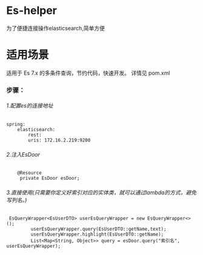 # Es-helper 

为了便捷连接操作elasticsearch,简单方便

# 适用场景
适用于 Es 7.x 的多条件查询，节约代码，快速开发。
详情见 pom.xml

### 步骤：
###### 1.配置es的连接地址
```
spring:
    elasticsearch:
        rest:
        uris: 172.16.2.219:9200
```
###### 2.注入EsDoor
```
    @Resource
     private EsDoor esDoor;
```
###### 3.直接使用(只需要你定义好索引对应的实体类，就可以通过lambda的方式，避免写列名。)
```
 EsQueryWrapper<EsUserDTO> userEsQueryWrapper = new EsQueryWrapper<>();
         userEsQueryWrapper.query(EsUserDTO::getName,text);
         userEsQueryWrapper.highlight(EsUserDTO::getName);
         List<Map<String, Object>> query = esDoor.query("索引名", userEsQueryWrapper);
```
